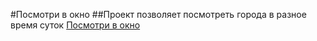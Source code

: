 #Посмотри в окно
##Проект позволяет посмотреть города в разное время суток
[Посмотри в окно](https://github.com/ваше_имя/название_репозитория)